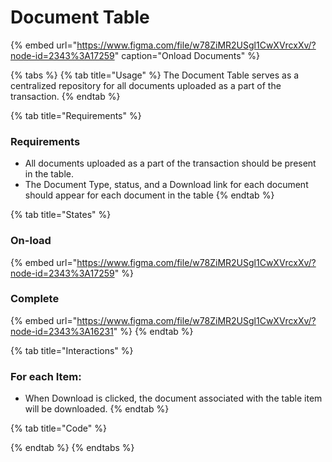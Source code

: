 # Document Table

{% embed url="https://www.figma.com/file/w78ZiMR2USgl1CwXVrcxXv/?node-id=2343%3A17259" caption="Onload Documents" %}

{% tabs %}
{% tab title="Usage" %}
The Document Table serves as a centralized repository for all documents uploaded as a part of the transaction.
{% endtab %}

{% tab title="Requirements" %}
### Requirements

* All documents uploaded as a part of the transaction should be present in the table.
* The Document Type, status, and a Download link for each document should appear for each document in the table
{% endtab %}

{% tab title="States" %}
### On-load

{% embed url="https://www.figma.com/file/w78ZiMR2USgl1CwXVrcxXv/?node-id=2343%3A17259" %}

### Complete

{% embed url="https://www.figma.com/file/w78ZiMR2USgl1CwXVrcxXv/?node-id=2343%3A16231" %}
{% endtab %}

{% tab title="Interactions" %}
### For each Item:

* When Download is clicked, the document associated with the table item will be downloaded.
{% endtab %}

{% tab title="Code" %}

{% endtab %}
{% endtabs %}



